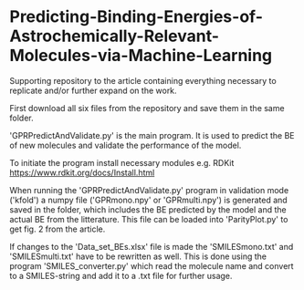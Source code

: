 # Predicting-Binding-Energies-of-Astrochemically-Relevant-Molecules-via-Machine-Learning
Supporting repository to the article containing everything necessary to replicate and/or further expand on the work.

First download all six files from the repository and save them in the same folder. 

'GPRPredictAndValidate.py' is the main program. It is used to predict the BE of new molecules and validate the performance of the model.

To initiate the program install necessary modules e.g. RDKit https://www.rdkit.org/docs/Install.html 

When running the 'GPRPredictAndValidate.py' program in validation mode ('kfold') a numpy file ('GPRmono.npy' or 'GPRmulti.npy') is generated and saved in the folder, which includes the BE predicted by the model and the actual BE from the litterature. This file can be loaded into 'ParityPlot.py' to get fig. 2 from the article.

If changes to the 'Data_set_BEs.xlsx' file is made the 'SMILESmono.txt' and 'SMILESmulti.txt' have to be rewritten as well. This is done using the program 'SMILES_converter.py' which read the molecule name and convert to a SMILES-string and add it to a .txt file for further usage.

